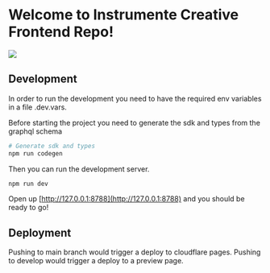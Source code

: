 # Welcome to Instrumente Creative Frontend Repo!

<img src="https://imagedelivery.net/_Qvu0ID0pPyVjDxZnl16ng/e1e83cec-f941-4f10-6eaa-192b7e88c700/small"/>

## Development

In order to run the development you need to have the required env variables in a file .dev.vars.

Before starting the project you need to generate the sdk and types from the graphql schema

```sh
# Generate sdk and types
npm run codegen
```
Then you can run the development server.

```sh
npm run dev
```

Open up [http://127.0.0.1:8788](http://127.0.0.1:8788) and you should be ready to go!

## Deployment

Pushing to main branch would trigger a deploy to cloudflare pages.
Pushing to develop would trigger a deploy to a preview page.
